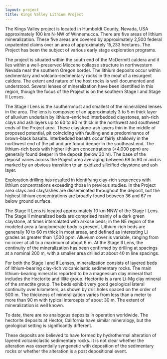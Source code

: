 ```yaml
---
layout: project
title: Kings Valley Lithium Project
---
```


The Kings Valley project is located in Humboldt County, Nevada, USA
approximately 100 km N-NW of Winnemucca. There are five areas of lithium
mineralization. These five areas are covered by approximately 2,500
federal unpatented claims over an area of approximately 15,233 hectares.
The Project has been the subject of various early stage exploration
programs.

The project is situated within the south end of the McDermitt caldera
and it lies within a well-preserved Miocene collapse structure in
northwestern Nevada near the southern Oregon border. The lithium
deposits occur within sedimentary and volcano-sedimentary rocks in the
moat of a resurgent caldera. The extent and nature of the host rocks is
well documented and understood. Several lenses of mineralization have
been identified in this region, though the focus of the Project is on
the southern Stage I and Stage II Lenses.

The Stage I Lens is the southernmost and smallest of the mineralized
lenses in the area. The lens is composed of an approximately 3 to 5 m
thick layer of alluvium underlain by lithium-enriched interbedded
claystones, ash-rich clays and ash layers up to 60 to 90 m thick in the
northwest and southwest ends of the Project area. These claystone-ash
layers thin in the middle of proposed potential, pit coinciding with
faulting and a predominance of brown-black basalts. Interbedded basalts
occur fairly shallowly in the northwest end of the pit and are found
deeper in the southeast end. The lithium-rich beds with higher lithium
concentrations (&gt;4,000 ppm) are generally found deeper in the deposit
(below 30 m). The base of the deposit varies across the Project area
averaging between 68 to 90 m and is marked by an obvious transition to
an oxidized silicified claystone and ash layer.

Exploration drilling has resulted in identifying clay-rich sequences
with lithium concentrations exceeding those in previous studies. In the
Project area clays and clay/ashes are disseminated throughout the
deposit, but the highest lithium concentrations are broadly found
between 36 and 67 m below ground surface.

The Stage II Lens is located approximately 10 km NNW of the Stage I
Lens. The Stage II mineralized beds are comprised mainly of a dark green
claystone, at times intercalated with arkose beds; in the NE region of
the modeled area a fanglomerate body is present. Lithium-rich beds are
generally 10 to 60 m thick in most areas, and defined as interesting Li
grades as greater than 1,500 ppm. Alluvium cover is variable, ranging
from no cover at all to a maximum of about 6 m. At the Stage II Lens,
the continuity of the mineralization has been confirmed by drilling at
spacings at a nominal 200 m, with a smaller area drilled at about 40 m
line spacings.

For both the Stage I and II Lenses, mineralization consists of layered
beds of lithium-bearing clay-rich volcaniclastic sedimentary rocks. The
main lithium-bearing mineral is reported to be a magnesium clay mineral
that includes the Hectorite and Illite group. Hectorite is a rare Li-Mg
clay mineral of the smectite group. The beds exhibit very good
geological lateral continuity over kilometers, as shown by drill holes
spaced on the order of 500 m. The thickness of mineralization varies
from less than a meter to more than 90 m with typical intercepts of
about 30 m. The extent of mineralization is well known.

To date, there are no analogous deposits in operation worldwide. The
hectorite deposits at Hector, California have similar mineralogy, but
the geological setting is significantly different.

These deposits are believed to have formed by hydrothermal alteration of
layered volcaniclastic sedimentary rocks. It is not clear whether the
alteration was essentially syngenetic with deposition of the sedimentary
rocks or whether the alteration is a post depositional event.

